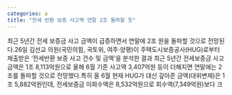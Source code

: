 ```yaml
---
categories: a
title: "전세 반환 보증 사고액 연말 2조 돌파할 듯"
---
```

최근 5년간 전세 보증금 사고 금액이 급증하면서 연말에 2조 원을 돌파할 것으로 전망된다.26일 김선교 의원(국민의힘, 국토위, 여주·양평)이 주택도시보증공사(HUG)로부터 제출받은 ‘전세반환 보증 사고 건수 및 금액’을 분석한 결과 최근 5년간 전세보증금 사고 금액은 1조 8,113억원으로 올해 6월 기준 사고액 3,407억원 등이 더해지면 연말에는 2조를 돌파할 것으로 전망했다.특히 올 6월 현재 HUG가 대신 갚아준 금액(대위변제)은 1조 5,882억원인데, 전세보증금 미회수액은 8,532억원으로 회수액(7,349억원)보다 크